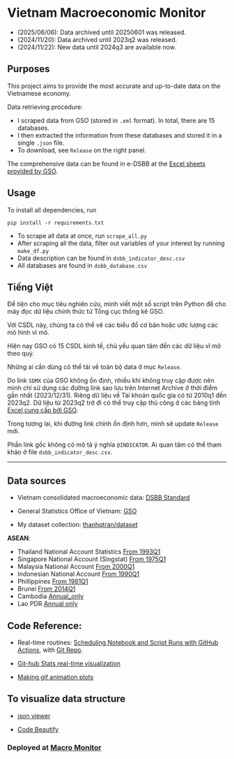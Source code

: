 # Vietnam Macroeconomic Monitor

- (2025/06/06): Data archived until 20250601 was released.
- (2024/11/20): Data archived until 2023q2 was released.
- (2024/11/22): New data until 2024q3 are available now.

## Purposes

This project aims to provide the most accurate and up-to-date data on the Vietnamese economy.

Data retrieving procedure:
- I scraped data from GSO (stored in `.xml` format). In total, there are 15 databases.
- I then extracted the information from these databases and stored it in a single `.json` file.
- To download, see `Release` on the right panel.

The comprehensive data can be found in e-DSBB at the [Excel sheets provided by GSO](http://nsdp.gso.gov.vn/index.htm).


## Usage

To install all dependencies, run

```
pip install -r requirements.txt
```

- To scrape all data at once, run `scrape_all.py`
- After scraping all the data, filter out variables of your interest by running `make_df.py`
- Data description can be found in `dsbb_indicator_desc.csv`
- All databases are found in `dsbb_database.csv`

## Tiếng Việt

Để tiện cho mục tiêu nghiên cứu, mình viết một số script trên Python để cho máy đọc dữ liệu chính thức từ Tổng cục thống kê GSO.

Với CSDL này, chúng ta có thể vẽ các biểu đồ cơ bản hoặc ước lượng các mô hình vĩ mô.

Hiện nay GSO có 15 CSDL kinh tế, chủ yếu quan tâm đến các dữ liệu vĩ mô theo quý.

Những ai cần dùng có thể tải về toàn bộ data ở mục `Release`.

Do link `SDMX` của GSO không ổn định, nhiều khi không truy cập được nên mình chỉ sử dụng các đường link sao lưu trên Internet Archive ở thời điểm gần nhất (2023/12/31). Riêng dữ liệu về Tài khoản quốc gia có từ 2010q1 đến 2023q2. Dữ liệu từ 2023q2 trở đi có thể truy cập thủ công ở các bảng tính [Excel cung cấp bởi GSO](http://nsdp.gso.gov.vn/index.htm).

Trong tương lai, khi đường link chính ổn định hơn, mình sẽ update `Release` mới.

Phần link gốc không có mô tả ý nghĩa `@INDICATOR`. Ai quan tâm có thể tham khảo ở file `dsbb_indicator_desc.csv`.


---


## Data sources

- Vietnam consolidated macroeconomic data: [DSBB Standard](http://nsdp.gso.gov.vn/index.htm)

- General Statistics Office of Vietnam: [GSO](https://pxweb.gso.gov.vn/pxweb/en/)

- My dataset collection: [thanhqtran/dataset](https://github.com/thanhqtran/dataset)

**ASEAN**:

- Thailand National Account Statistics [From 1993Q1](https://www.nesdc.go.th/nesdb_en/ewt_news.php?nid=4555&filename=index)
- Singapore National Account (Singstat) [From 1975Q1](https://www.singstat.gov.sg/find-data/search-by-theme/economy/national-accounts/latest-data)
- Malaysia National Account [From 2000Q1](https://ekonomi.gov.my/en/socio-economic-statistics/socio-economic/national-accounts)
- Indonesian National Account [From 1990Q1](https://fred.stlouisfed.org/tags/series?t=gdp%3Bindonesia%3Bquarterly)
- Phillippines [From 1981Q1](https://openstat.psa.gov.ph/Metadata/Economic-Accounts/National-Accounts-of-the-Philippines/Quarterly-Gross-Domestic-Product-Series-Q1-1981-to-Q4-2023)
- Brunei [From 2014Q1](https://deps.mofe.gov.bn/SitePages/National%20Accounts.aspx)
- Cambodia [Annual_only](https://www.nbc.gov.kh/english/economic_research/NSDP.html)
- Lao PDR [Annual only](https://laosis.lsb.gov.la/)


## Code Reference:

- Real-time routines: [Scheduling Notebook and Script Runs with GitHub Actions](https://towardsdatascience.com/scheduling-notebook-and-script-runs-with-github-actions-cc60f3ac17f2), with [Git Repo](https://github.com/venkatesannaveen/medium-articles).

- [Git-hub Stats real-time visualization](https://github.com/jstrieb/github-stats)

- [Making gif animation plots](https://towardsdatascience.com/basics-of-gifs-with-pythons-matplotlib-54dd544b6f30)
  
## To visualize data structure

- [json viewer](http://jsonviewer.stack.hu/)

- [Code Beautify](https://codebeautify.org)

### Deployed at [Macro Monitor](https://thanhqtran.github.io/macroeconomicmonitor/)
